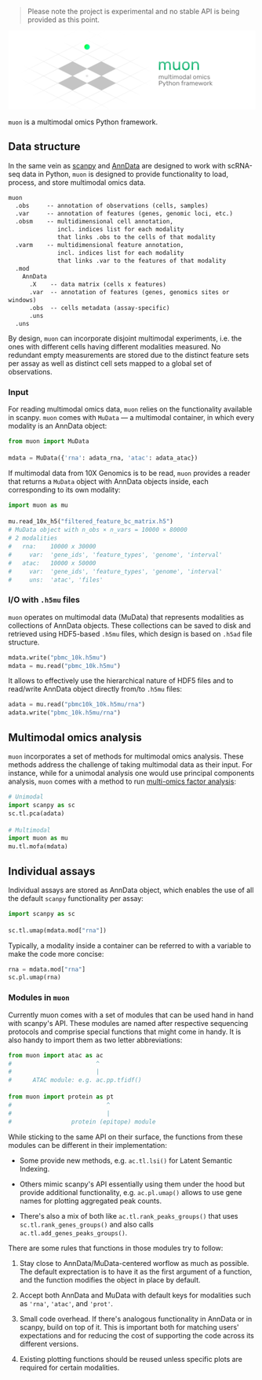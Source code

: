 > Please note the project is experimental and no stable API is being provided as this point.

<img src="./docs/img/muon_header.png" data-canonical-src="./docs/img/muon_header.png" width="700"/>

`muon` is a multimodal omics Python framework.

## Data structure

In the same vein as [scanpy](https://github.com/theislab/scanpy) and [AnnData](https://github.com/theislab/anndata) are designed to work with scRNA-seq data in Python, `muon` is designed to provide functionality to load, process, and store multimodal omics data.


```
muon
  .obs     -- annotation of observations (cells, samples)
  .var     -- annotation of features (genes, genomic loci, etc.)
  .obsm    -- multidimensional cell annotation, 
              incl. indices list for each modality
              that links .obs to the cells of that modality
  .varm    -- multidimensional feature annotation, 
              incl. indices list for each modality
              that links .var to the features of that modality
  .mod
    AnnData
      .X    -- data matrix (cells x features)
      .var  -- annotation of features (genes, genomics sites or windows)
      .obs  -- cells metadata (assay-specific)
      .uns
  .uns
```

By design, `muon` can incorporate disjoint multimodal experiments, i.e. the ones with different cells having different modalities measured. No redundant empty measurements are stored due to the distinct feature sets per assay as well as distinct cell sets mapped to a global set of observations.

### Input

For reading multimodal omics data, `muon` relies on the functionality available in scanpy. `muon` comes with `MuData` — a multimodal container, in which every modality is an AnnData object:

```py
from muon import MuData

mdata = MuData({'rna': adata_rna, 'atac': adata_atac})
```

If multimodal data from 10X Genomics is to be read, `muon` provides a reader that returns a `MuData` object with AnnData objects inside, each corresponding to its own modality:

```py
import muon as mu

mu.read_10x_h5("filtered_feature_bc_matrix.h5")
# MuData object with n_obs × n_vars = 10000 × 80000 
# 2 modalities
#   rna:	10000 x 30000
#     var:	'gene_ids', 'feature_types', 'genome', 'interval'
#   atac:	10000 x 50000
#     var:	'gene_ids', 'feature_types', 'genome', 'interval'
#     uns:	'atac', 'files'
```

### I/O with `.h5mu` files

`muon` operates on multimodal data (MuData) that represents modalities as collections of AnnData objects. These collections can be saved to disk and retrieved using HDF5-based `.h5mu` files, which design is based on `.h5ad` file structure.

```py
mdata.write("pbmc_10k.h5mu")
mdata = mu.read("pbmc_10k.h5mu")
```

It allows to effectively use the hierarchical nature of HDF5 files and to read/write AnnData object directly from/to `.h5mu` files:

```py
adata = mu.read("pbmc10k_10k.h5mu/rna")
adata.write("pbmc_10k.h5mu/rna")
```

## Multimodal omics analysis

`muon` incorporates a set of methods for multimodal omics analysis. These methods address the challenge of taking multimodal data as their input. For instance, while for a unimodal analysis one would use principal components analysis, `muon` comes with a method to run [multi-omics factor analysis](https://github.com/bioFAM/MOFA2):

```py
# Unimodal
import scanpy as sc
sc.tl.pca(adata)

# Multimodal
import muon as mu
mu.tl.mofa(mdata)
``` 

## Individual assays

Individual assays are stored as AnnData object, which enables the use of all the default `scanpy` functionality per assay:

```py
import scanpy as sc

sc.tl.umap(mdata.mod["rna"])
```

Typically, a modality inside a container can be referred to with a variable to make the code more concise:

```py
rna = mdata.mod["rna"]
sc.pl.umap(rna)
```

### Modules in `muon`

Currently muon comes with a set of modules that can be used hand in hand with scanpy's API. These modules are named after respective sequencing protocols and comprise special functions that might come in handy. It is also handy to import them as two letter abbreviations:

```py
from muon import atac as ac
#                        ^
#                        |
#      ATAC module: e.g. ac.pp.tfidf()

from muon import protein as pt
#                           ^
#                           |
#                 protein (epitope) module
```

While sticking to the same API on their surface, the functions from these modules can be different in their implementation:

- Some provide new methods, e.g. `ac.tl.lsi()` for Latent Semantic Indexing. 

- Others mimic scanpy's API essentially using them under the hood but provide additional functionality, e.g. `ac.pl.umap()` allows to use gene names for plotting aggregated peak counts. 

- There's also a mix of both like `ac.tl.rank_peaks_groups()` that uses `sc.tl.rank_genes_groups()` and also calls `ac.tl.add_genes_peaks_groups()`.

There are some rules that functions in those modules try to follow:

1. Stay close to AnnData/MuData-centered worflow as much as possible. The default exprectation is to have it as the first argument of a function, and the function modifies the object in place by default.

1. Accept both AnnData and MuData with default keys for modalities such as `'rna'`, `'atac'`, and `'prot'`.

1. Small code overhead. If there's analogous functionality in AnnData or in scanpy, build on top of it. This is important both for matching users' expectations and for reducing the cost of supporting the code across its different versions.

1. Existing plotting functions should be reused unless specific plots are required for certain modalities.

